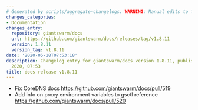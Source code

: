 ```yaml
---
# Generated by scripts/aggregate-changelogs. WARNING: Manual edits to this files will be overwritten.
changes_categories:
- Documentation
changes_entry:
  repository: giantswarm/docs
  url: https://github.com/giantswarm/docs/releases/tag/v1.8.11
  version: 1.8.11
  version_tag: v1.8.11
date: '2020-05-28T07:53:18'
description: Changelog entry for giantswarm/docs version 1.8.11, published on 28 May
  2020, 07:53
title: docs release v1.8.11
---
```


- Fix CoreDNS docs https://github.com/giantswarm/docs/pull/519
- Add info on proxy environment variables to gsctl reference https://github.com/giantswarm/docs/pull/520
